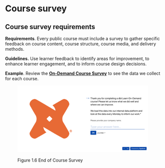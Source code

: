 # Course survey

## Course survey requirements

**Requirements**. Every public course must include a survey to gather specific feedback on course content, course structure, course media, and delivery methods.

**Guidelines.** Use learner feedback to identify areas for improvement, to enhance learner engagement, and to inform course design decisions.

**Example**. Review the [**On-Demand Course Survey**](https://dbtlearn.typeform.com/to/Xq27dSf4?typeform-source=towksj49ul2.typeform.com) to see the data we collect for each course.

<figure><img src="../.gitbook/assets/fieldbook-course-survey-2024-07.png" alt=""><figcaption><p>Figure 1.6 End of Course Survey</p></figcaption></figure>

